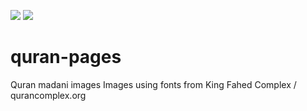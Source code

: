 <a href="https://github.com/Five-Prayers/quran-pages/releases/latest" alt="Download: latest version" target="_blank"><img src="https://img.shields.io/github/v/release/Five-Prayers/quran-pages"></a>
 <a href="https://github.com/Five-Prayers/quran-pages/releases/latest" alt="Download: latest version" target="_blank"><img src="https://img.shields.io/github/downloads/Five-Prayers/quran-pages/total"></a>
 
# quran-pages
Quran madani images
Images using fonts from King Fahed Complex / qurancomplex.org
